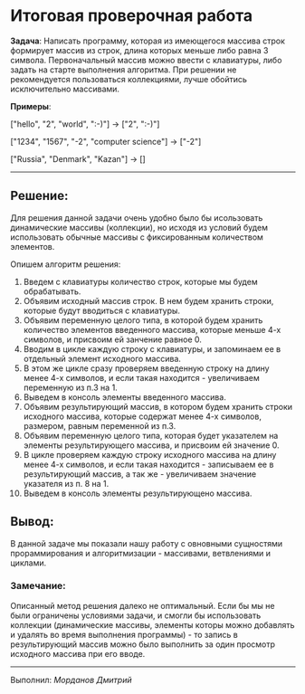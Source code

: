 # Итоговая проверочная работа

**Задача**: Написать программу, которая из имеющегося массива строк формирует массив из строк, длина которых меньше либо равна 3 символа. Первоначальный массив можно ввести с клавиатуры, либо задать на старте выполнения алгоритма. При решении не рекомендуется пользоваться коллекциями, лучше обойтись исключительно массивами.

**Примеры**:

["hello", "2", "world", ":-)"] -> ["2", ":-)"]

["1234", "1567", "-2", "computer science"] -> ["-2"]

["Russia", "Denmark", "Kazan"] -> []

---

## Решение:

Для решения данной задачи очень удобно было бы исользовать динамические массивы (коллекции), но исходя из условий будем использовать обычные массивы с фиксированным количеством элементов.

Опишем алгоритм решения:
1. Введем с клавиатуры количество строк, которые мы будем обрабатывать.
2. Объявим исходный массив строк. В нем будем хранить строки, которые будут вводиться с клавиатуры.
3. Объявим переменную целого типа, в которой будем хранить количество элементов введенного массива, которые меньше 4-х символов, и присвоим ей занчение равное 0.
4. Вводим в цикле каждую строку с клавиатуры, и запоминаем ее в отдельный элемент исходного массива.
5. В этом же цикле сразу проверяем введенную строку на длину менее 4-х символов, и если такая находится - увеличиваем переменную из п.3 на 1.
6. Выведем в консоль элементы введенного массива.
7. Объявим результирующий массив, в котором будем хранить строки исходного массива, которые содержат менее 4-х символов, размером, равным переменной из п.3.
8. Объявим переменную целого типа, которая будет указателем на элементы результирующего массива, и присвоим ей значение 0.
9. В цикле проверяем каждую строку исходного массива на длину менее 4-х символов, и если такая находится - записываем ее в результирующий массив, а так же - увеличиваем значение указателя из п. 8 на 1.
10. Выведем в консоль элементы результирующено массива.

## Вывод:

В данной задаче мы показали нашу работу с овновными сущностями прораммирования и алгоритмизации - масcивами, ветвлениями и циклами.

### Замечание:

Описанный метод решения далеко не оптимальный. Если бы мы не были ограничены условиями задачи, и смогли бы использовать коллекции (динамические массивы, элементы которы можно добавлять и удалять во время выполнения программы) - то запись в результирующий массив можно было выполнить за один просмотр исходного массива при его вводе.

---
Выполнил: *Морданов Дмитрий*